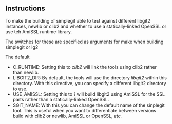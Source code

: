 ## Instructions


To make the building of simplegit able to test against different libgit2 instances, 
newlib or clib2 and whether to use a statically-linked OpenSSL or use teh AmiSSL 
runtime library.

The switches for these are specified as arguments for make when building simplegit 
or lg2

The default 

 * C_RUNTIME: Setting this to *clib2* will link the tools using clib2 rather than newlib.
 * LIBGIT2_DIR: By default, the tools will use the directory *libgit2* within this directory.
With this directive, you can specify a different libgit2 directory to use.
 * USE_AMISSL: Setting this to *1* will build libgit2 using AmiSSL for the SSL parts rather 
than a statically-linked OpenSSL.
 * SGIT_NAME: With this you can change the default name of the sinplegit tool. This is useful
when you want to differentiate between versions build with clib2 or newlib, AmiSSL or 
OpenSSL, *etc.*



